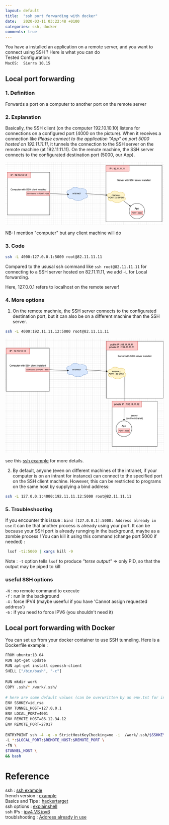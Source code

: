 ```yaml
---
layout: default
title:  "ssh port forwarding with docker"
date:   2020-03-11 03:22:48 +0100
categories: ssh, docker
comments: true
---
```


You have a installed an application on a remote server, and you want to connect using SSH ? Here is what you can do  
Tested Configuration:  
`MacOS:  Sierra 10.15`  

## Local port forwarding

### 1. Definition  
Forwards a port on a computer to another port on the remote server  

### 2. Explanation
Basically, the SSH client (on the computer 192.10.10.10) listens for connections on a configured port (4000 on the picture). When it receives a connection like _Please connect to the application "App" on port 5000 hosted on 192.11.11.11_, it tunnels the connection to the SSH server on the remote machine (at 192.11.11.11). On the remote machine, the SSH server connects to the configurated destination port (5000, our App).

![result2](/assets/img/ssh_local_port_forwarding.png)  

NB: I mention "computer" but any client machine will do  

### 3. Code
``` bash
ssh -L 4000:127.0.0.1:5000 root@82.11.11.11
```

Compared to the ususal ssh command like `ssh root@82.11.11.11` for connecting to a SSH server hosted on 82.11.11.11, we add `-L` for Local forwarding.

Here, 127.0.0.1 refers to localhost on the remote server!

### 4. More options
1. On the remote machnie, the SSH server connects to the configurated destination port, but it can also be on a different machine than the SSH server.
``` bash
ssh -L 4000:192.11.11.12:5000 root@82.11.11.11
```

![result2](/assets/img/ssh_local_port_forwarding2.png)  

see this [ssh example](https://www.supinfo.com/articles/single/567-port-forwarding-avec-ssh) for more details.


2. By default, anyone (even on different machines of the intranet, if your computer is on an intrant for instance) can connect to the specified port on the SSH client machine. However, this can be restricted to programs on the same host by supplying a bind address:

```bash
ssh -L 127.0.0.1:4000:192.11.11.12:5000 root@82.11.11.11
```  

### 5. Troubleshooting  
If you encounter this issue : `bind [127.0.0.1]:5000: Address already in use` it can be that another process is already using your port. It can be because your SSH port is already runnging in the background, maybe as a zombie process ! You can kill it using this command (change port 5000 if needed) :

```bash
 lsof -ti:5000 | xargs kill -9 
```   

Note : `-t` option tells `lsof` to produce _"terse output"_ => only PID, so that the output may be piped to kill  

### useful SSH options  
`-N` : no remote command to execute  
`-f` : run in the background  
`-4` : force IPV4 (maybe useeful if you have 'Cannot assign requested address')  
`-6` : if you need to force IPV6 (you shouldn't need it)  

## Local port forwarding with Docker
You can set up from your docker container to use SSH tunneling. Here is a Dockerfile example :  

```bash
FROM ubuntu:18.04
RUN apt-get update
RUN apt-get install openssh-client
SHELL ["/bin/bash", "-c"]

RUN mkdir work
COPY .ssh/* /work/.ssh/

# here are some default values (can be overwritten by an env.txt for instance)
ENV SSHKEY=id_rsa
ENV TUNNEL_HOST=127.0.0.1
ENV LOCAL_PORT=4001
ENV REMOTE_HOST=86.12.34.12
ENV REMOTE_PORT=27017

ENTRYPOINT ssh -4 -q -o StrictHostKeyChecking=no -i  /work/.ssh/$SSHKEY \
-L *:$LOCAL_PORT:$REMOTE_HOST:$REMOTE_PORT \
-fN \
$TUNNEL_HOST \
&& bash
```

# Reference

ssh : [ssh example](https://www.ssh.com/ssh/tunneling/example)  
french version : [ example](https://www.supinfo.com/articles/single/567-port-forwarding-avec-ssh)  
Basics and Tips : [hackertarget](https://hackertarget.com/ssh-examples-tunnels/)  
ssh options : [explainshell](https://explainshell.com/explain?cmd=ssh+-L+-N+-f+-l)  
ssh IPs : [ipv4 VS ipv6](https://www.linux.com/tutorials/7remote-sessions-over-ipv6-ssh-scp-and-rsync/)  
troublshooting : [Address already in use](https://askubuntu.com/questions/447820/ssh-l-error-bind-address-already-in-use)
